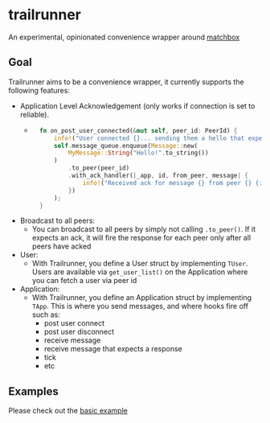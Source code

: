 # trailrunner
An experimental, opinionated convenience wrapper around [matchbox](https://github.com/johanhelsing/matchbox)

## Goal
Trailrunner aims to be a convenience wrapper, it currently supports the following features:
- Application Level Acknowledgement (only works if connection is set to reliable).
  - ```rust
      fn on_post_user_connected(&mut self, peer_id: PeerId) {
          info!("User connected {}... sending them a hello that expects an ack.", peer_id);
          self.message_queue.enqueue(Message::new(
              MyMessage::String("Hello!".to_string())
          )
              .to_peer(peer_id)
              .with_ack_handler(|_app, id, from_peer, message| {
                  info!("Received ack for message {} from peer {} {:?}", id, from_peer, message);
              })
          );
      }
    ```
- Broadcast to all peers:
  - You can broadcast to all peers by simply not calling `.to_peer()`. If it expects an ack, it will fire the response for each peer only after all peers have acked
- User:
  - With Trailrunner, you define a User struct by implementing `TUser`. Users are available via `get_user_list()` on the Application where you can fetch a user via peer id
- Application:
  - With Trailrunner, you define an Application struct by implementing `TApp`. This is where you send messages, and where hooks fire off such as:
    - post user connect
    - post user disconnect
    - receive message
    - receive message that expects a response
    - tick
    - etc

## Examples
Please check out the [basic example](https://github.com/BrianWiz/trailrunner/blob/main/trailrunner/examples/basic.rs)
